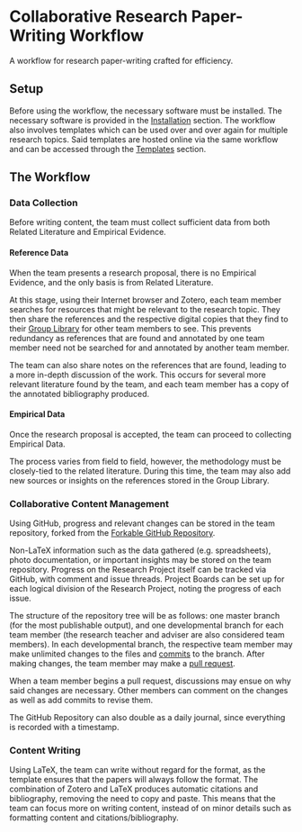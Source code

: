 # Collaborative Research Paper-Writing Workflow
A workflow for research paper-writing crafted for efficiency.

## Setup
Before using the workflow, the necessary software must be installed.
The necessary software is provided in the [Installation](../installation) section.
The workflow also involves templates which can be used over and over again for multiple research topics.
Said templates are hosted online via the same workflow and can be accessed through the [Templates](../templates) section.

## The Workflow
### Data Collection
Before writing content, the team must collect sufficient data from both Related Literature and Empirical Evidence.
#### Reference Data
When the team presents a research proposal, there is no Empirical Evidence, and the only basis is from Related Literature.

At this stage, using their Internet browser and Zotero, each team member searches for resources that might be relevant to the research topic.
They then share the references and the respective digital copies that they find to their [Group Library](https://guides.library.oregonstate.edu/c.php?g=359201&p=2426111) for other team members to see.
This prevents redundancy as references that are found and annotated by one team member need not be searched for and annotated by another team member.

The team can also share notes on the references that are found, leading to a more in-depth discussion of the work.
This occurs for several more relevant literature found by the team, and each team member has a copy of the annotated bibliography produced.
#### Empirical Data
Once the research proposal is accepted, the team can proceed to collecting Empirical Data.

The process varies from field to field, however, the methodology must be closely-tied to the related literature.
During this time, the team may also add new sources or insights on the references stored in the Group Library.
### Collaborative Content Management
Using GitHub, progress and relevant changes can be stored in the team repository, forked from the [Forkable GitHub Repository](../templates/#forkable-github-repository).

Non-LaTeX information such as the data gathered (e.g. spreadsheets), photo documentation, or important insights may be stored on the team repository.
Progress on the Research Project itself can be tracked via GitHub, with comment and issue threads.
Project Boards can be set up for each logical division of the Research Project, noting the progress of each issue.

The structure of the repository tree will be as follows: one master branch (for the most publishable output), and one developmental branch for each team member (the research teacher and adviser are also considered team members).
In each developmental branch, the respective team member may make unlimited changes to the files and [commits](https://www.atlassian.com/git/tutorials/saving-changes/git-commit) to the branch.
After making changes, the team member may make a [pull request](https://help.github.com/en/github/collaborating-with-issues-and-pull-requests/about-pull-requests).

When a team member begins a pull request, discussions may ensue on why said changes are necessary.
Other members can comment on the changes as well as add commits to revise them.

The GitHub Repository can also double as a daily journal, since everything is recorded with a timestamp.
### Content Writing
Using LaTeX, the team can write without regard for the format, as the template ensures that the papers will always follow the format.
The combination of Zotero and LaTeX produces automatic citations and bibliography, removing the need to copy and paste.
This means that the team can focus more on writing content, instead of on minor details such as formatting content and citations/bibliography.

<!-- ## Thoughts
### Zotero Reference Management
   - Members share their references to the Group Library as well as the digital copies they find (thus each member can read the same work)
### git-powered Collaboration
   - Non-LaTeX information may be stored on the repository, such as the data gathered (spreadsheets) or documentation
   - Development branch per team member (one for adviser too)
   - Comments and issues passed via GitHub (Project Boards)
   - Pull Requests from a branch to start discussing changes (propose changes and code review)
   - Comments on changes as well
   - The GitHub repository can serve as a daily journal as well, since everything is recorded with a timestamp
### LaTeX Writing
   - Automatic formatting for more focus on content
   - Automatic citations and bibliography for less copy-and-paste -->
